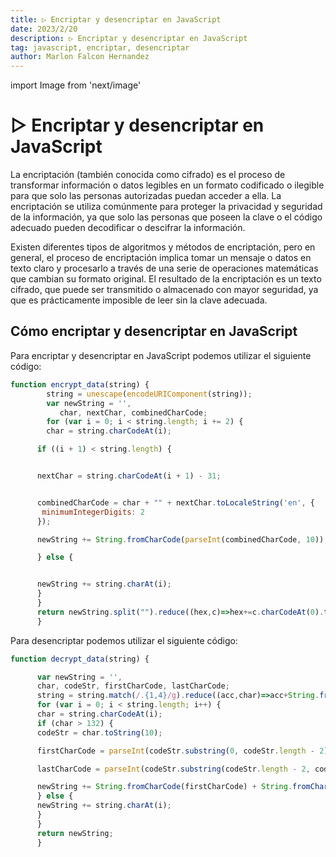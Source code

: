 ```yaml
---
title: ▷ Encriptar y desencriptar en JavaScript
date: 2023/2/20
description: ▷ Encriptar y desencriptar en JavaScript
tag: javascript, encriptar, desencriptar
author: Marlon Falcon Hernandez
---
```

import Image from 'next/image'

# ▷ Encriptar y desencriptar en JavaScript
La encriptación (también conocida como cifrado) es el proceso de transformar información o datos legibles en un formato codificado o ilegible para que solo las personas autorizadas puedan acceder a ella. La encriptación se utiliza comúnmente para proteger la privacidad y seguridad de la información, ya que solo las personas que poseen la clave o el código adecuado pueden decodificar o descifrar la información.

Existen diferentes tipos de algoritmos y métodos de encriptación, pero en general, el proceso de encriptación implica tomar un mensaje o datos en texto claro y procesarlo a través de una serie de operaciones matemáticas que cambian su formato original. El resultado de la encriptación es un texto cifrado, que puede ser transmitido o almacenado con mayor seguridad, ya que es prácticamente imposible de leer sin la clave adecuada.

## Cómo encriptar y desencriptar en JavaScript

Para encriptar y desencriptar en JavaScript podemos utilizar el siguiente código:
```js
function encrypt_data(string) {
        string = unescape(encodeURIComponent(string));
        var newString = '',
           char, nextChar, combinedCharCode;
        for (var i = 0; i < string.length; i += 2) {
        char = string.charCodeAt(i);

      if ((i + 1) < string.length) {


      nextChar = string.charCodeAt(i + 1) - 31;


      combinedCharCode = char + "" + nextChar.toLocaleString('en', {
       minimumIntegerDigits: 2
      });

      newString += String.fromCharCode(parseInt(combinedCharCode, 10));

      } else {


      newString += string.charAt(i);
      }
      }
      return newString.split("").reduce((hex,c)=>hex+=c.charCodeAt(0).toString(16).padStart(4,"0"),"");
      }

```

Para desencriptar podemos utilizar el siguiente código:
```js
function decrypt_data(string) {

      var newString = '',
      char, codeStr, firstCharCode, lastCharCode;
      string = string.match(/.{1,4}/g).reduce((acc,char)=>acc+String.fromCharCode(parseInt(char, 16)),"");
      for (var i = 0; i < string.length; i++) {
      char = string.charCodeAt(i);
      if (char > 132) {
      codeStr = char.toString(10);

      firstCharCode = parseInt(codeStr.substring(0, codeStr.length - 2), 10);

      lastCharCode = parseInt(codeStr.substring(codeStr.length - 2, codeStr.length), 10) + 31;

      newString += String.fromCharCode(firstCharCode) + String.fromCharCode(lastCharCode);
      } else {
      newString += string.charAt(i);
      }
      }
      return newString;
      }

```